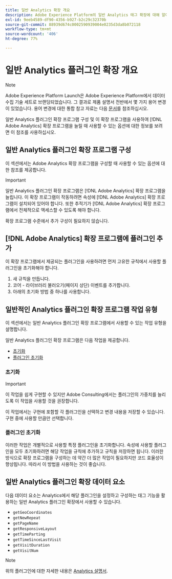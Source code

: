 ```yaml
---
title: 일반 Analytics 확장 개요
description: Adobe Experience Platform의 일반 Analytics 태그 확장에 대해 알아봅니다.
exl-id: 9eeb4589-df90-4356-b927-b2c29c32370b
source-git-commit: 88939d674c0002590939004e0235d3da8b072118
workflow-type: tm+mt
source-wordcount: '406'
ht-degree: 77%

---
```


# 일반 Analytics 플러그인 확장 개요

>[!NOTE]
>
>Adobe Experience Platform Launch은 Adobe Experience Platform에서 데이터 수집 기술 세트로 브랜딩되었습니다. 그 결과로 제품 설명서 전반에서 몇 가지 용어 변경이 있었습니다. 용어 변경에 대한 통합 참고 자료는 다음 [문서](../../../term-updates.md)를 참조하십시오.

일반 Analytics 플러그인 확장 프로그램 구성 및 이 확장 프로그램을 사용하여 [!DNL Adobe Analytics] 확장 프로그램을 늘릴 때 사용할 수 있는 옵션에 대한 정보를 보려면 이 참조를 사용하십시오.

## 일반 Analytics 플러그인 확장 프로그램 구성

이 섹션에서는 Adobe Analytics 확장 프로그램을 구성할 때 사용할 수 있는 옵션에 대한 참조를 제공합니다.

>[!IMPORTANT]
>
>일반 Analytics 플러그인 확장 프로그램은 [!DNL Adobe Analytics] 확장 프로그램을 늘립니다. 이 확장 프로그램이 작동하려면 속성에 [!DNL Adobe Analytics] 확장 프로그램이 설치되어 있어야 합니다. 또한 추적기가 [!DNL Adobe Analytics] 확장 프로그램에서 전체적으로 액세스할 수 있도록 해야 합니다.

확장 프로그램 수준에서 추가 구성이 필요하지 않습니다.

## [!DNL Adobe Analytics] 확장 프로그램에 플러그인 추가

이 확장 프로그램에서 제공되는 플러그인을 사용하려면 먼저 고유한 규칙에서 사용할 플러그인을 초기화해야 합니다.

1. 새 규칙을 만듭니다.
1. 코어 - 라이브러리 불러오기(페이지 상단) 이벤트를 추가합니다.
1. 아래의 초기화 방법 중 하나를 사용합니다.

## 일반적인 Analytics 플러그인 확장 프로그램 작업 유형

이 섹션에서는 일반 Analytics 플러그인 확장 프로그램에서 사용할 수 있는 작업 유형을 설명합니다.

일반 Analytics 플러그인 확장 프로그램은 다음 작업을 제공합니다.

* [초기화](#initialize)
* [플러그인 초기화](#initialize-plugin)

### 초기화

>[!IMPORTANT]
>
>이 작업을 쉽게 구현할 수 있지만 Adobe Consulting에서는 플러그인의 가중치를 늘리도록 이 작업을 사용할 것을 권장합니다.

이 작업에서는 구현에 포함할 각 플러그인을 선택하고 변경 내용을 저장할 수 있습니다. 구현 중에 사용할 만큼만 선택합니다.

### 플러그인 초기화

이러한 작업은 개별적으로 사용할 특정 플러그인을 초기화합니다. 속성에 사용할 플러그인을 모두 초기화하려면 해당 작업을 규칙에 추가하고 규칙을 저장하면 됩니다. 이러한 방식으로 확장 프로그램을 구성하는 데 약간 더 많은 작업이 필요하지만 코드 효율성이 향상됩니다. 따라서 이 방법을 사용하는 것이 좋습니다.

## 일반 Analytics 플러그인 확장 데이터 요소

다음 데이터 요소는 Analytics에서 해당 플러그인을 설정하고 구성하는 태그 기능을 활용하는 일반 Analytics 플러그인 확장에서 사용할 수 있습니다.

* `getGeoCoordinates`
* `getNewRepeat`
* `getPageName`
* `getResponsiveLayout`
* `getTimeParting`
* `getTimeSinceLastVisit`
* `getVisitDuration`
* `getVisitNum`

>[!NOTE]
>
>위의 플러그인에 대한 자세한 내용은 [Analytics 설명서](https://experienceleague.adobe.com/docs/analytics/implementation/vars/plugins/impl-plugins.html).
